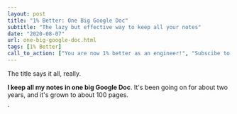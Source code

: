 ```yaml
---
layout: post
title: "1% Better: One Big Google Doc"
subtitle: "The lazy but effective way to keep all your notes"
date: "2020-08-07"
url: one-big-google-doc.html
tags: [1% Better]
call_to_action: ["You are now 1% better as an engineer!", "Subscibe to get the next 1% tip!"]
---
```


The title says it all, really.

**I keep all my notes in one big Google Doc**. It's been going on for about two years, and it's grown to about 100 pages.

`
